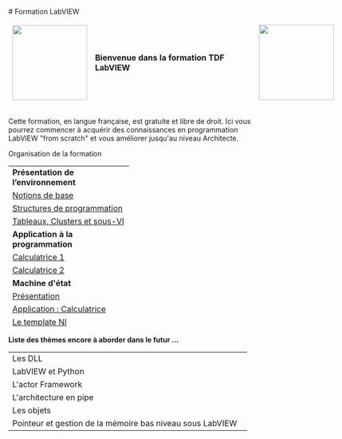 <p># Formation LabVIEW</p>
<p></p>
<table style="height: 171px; width: 679px;">
<thead>
<tr style="height: 153px;">
<td style="height: 153px; width: 150px;"><a href="http://www.technologies-france.com"><img src="https://avatars.githubusercontent.com/u/72153904?s=200&amp;v=4" width="150" height="150" alt="" /></a></td>
<td style="height: 153px; width: 340.087px;"><strong>Bienvenue dans la formation TDF LabVIEW&nbsp;</strong></td>
<td style="width: 169.635px;"><a href="http://www.ni.com"><img src="https://www.technologies-france.com/wp-content/uploads/2022/05/LV_Logo_PowerdBy_centered-wide.png" width="150" height="151" alt="" style="float: left;" /></a></td>
</tr>
</thead>
</table>
<p>Cette formation, en langue fran&ccedil;aise, est gratuite et libre de droit. Ici vous pourrez commencer &agrave; acqu&eacute;rir des connaissances en programmation LabVIEW "from scratch" et vous am&eacute;liorer jusqu'au niveau Architecte.</p>
<p dir="auto">Organisation de la formation</p>
<table border="0" style="height: 324px; width: 47.9902%; border-collapse: collapse;">
<tbody>
<tr style="height: 18px;">
<td style="width: 69.2755%; height: 18px;"><strong>Pr&eacute;sentation de l&rsquo;environnement</strong></td>
</tr>
<tr style="height: 18px;">
<td style="width: 69.2755%; height: 18px;"><a href="/1 - Pr&eacute;sentation de l&rsquo;environnement LabVIEW et notions de base/">Notions de base</a></td>
</tr>
<tr style="height: 18px;">
<td style="width: 69.2755%; height: 18px;"><a href="/2 - Pr&eacute;sentation des Structures/">Structures de programmation</a></td>
</tr>
<tr style="height: 18px;">
<td style="width: 69.2755%; height: 18px;"><a href="/3 - Pr&eacute;sentation des Tableaux, Clusters et sous-VI/">Tableaux, Clusters et sous-VI</a></td>
</tr>
<tr style="height: 18px;">
<td style="width: 69.2755%; height: 18px;"><strong>Application &agrave; la programmation</strong></td>
</tr>
<tr style="height: 18px;">
<td style="width: 69.2755%; height: 18px;"><a href="/4 - Application &agrave; la programmation - Calculatrice 1/">Calculatrice 1</a></td>
</tr>
<tr style="height: 18px;">
<td style="width: 69.2755%; height: 18px;"><a href="/5 - Application &agrave; la programmation - Calculatrice 2/">Calculatrice 2</a></td>
</tr>
<tr style="height: 18px;">
<td style="width: 69.2755%; height: 18px;"><strong>Machine d'&eacute;tat</strong></td>
</tr>
<tr style="height: 18px;">
<td style="width: 69.2755%; height: 18px;"><a href="/6 - Machine d'&eacute;tat, pr&eacute;sentation/">Pr&eacute;sentation </a></td>
</tr>
<tr style="height: 18px;">
<td style="width: 69.2755%; height: 18px;"><a href="/7 - Machine d'&eacute;tat, Application Calculatrice/">Application : Calculatrice</a></td>
</tr>
<tr style="height: 18px;">
<td style="width: 69.2755%; height: 18px;"><a href="/8 - Machine d'&eacute;tat, le template NI/">Le template NI</a></td>
</tr>
<tr style="height: 18px;">
<td style="width: 69.2755%; height: 18px;"><strong>Queue message handler (QMH)</strong></td>
</tr>
<tr style="height: 18px;">
<td style="width: 69.2755%; height: 18px;"><a href="/9 - Queue message handler (QMH)/">Pr&eacute;sentation</a></td>
</tr>
<tr style="height: 18px;">
<td style="width: 69.2755%; height: 18px;"><a href="/10 - Queue message handler - QMH - Calculatrice 1/">Application : Calculatrice 1</a></td>
</tr>
<tr style="height: 18px;">
<td style="width: 69.2755%; height: 18px;"><a href="/11 - Queue message handler - QMH - Calculatrice 2/">Application : Calculatrice 2 (multithread)</a></td>
</tr>
<tr style="height: 18px;">
<td style="width: 69.2755%; height: 18px;"><strong><span>Functional Global Variable</span> (FGV)</strong></td>
</tr>
<tr style="height: 18px;">
<td style="width: 69.2755%; height: 18px;"><a href="/12 - FGV, pr&eacute;sentation/">Pr&eacute;sentation</a></td>
</tr>
<tr style="height: 18px;">
<td style="width: 69.2755%; height: 18px;"><a href="/13 - FGV - Chronom&egrave;tre/">Application : Le chronom&egrave;tre</a></td>
</tr>
<tr>
<td style="width: 69.2755%;"><a href="/14 - FGV - File/">Application : Fichier INI</a></td>
</tr>
<tr>
<td style="width: 69.2755%;"><strong>Hors serie</strong></td>
</tr>
<tr>
<td style="width: 69.2755%;">Le pire code en LabVIEW</td>
</tr>
<tr>
<td style="width: 69.2755%;"><strong>Pr&eacute;paration aux certifications</strong></td>
</tr>
<tr>
<td style="width: 69.2755%;">CLD (Certified LabVIEW Developer)</td>
</tr>
<tr>
<td style="width: 69.2755%;">CLA (Certified LabVIEW Architect)</td>
</tr>
</tbody>
</table>
<p></p>
<p><strong>Liste des th&egrave;mes encore &agrave; aborder dans le futur ...&nbsp;</strong></p>
<p><strong></strong></p>
<table width="188" style="width: 479px; height: 180px;">
<tbody>
<tr style="height: 18px;">
<td style="width: 470.347px; height: 18px;">Les DLL</td>
</tr>
<tr style="height: 18px;">
<td style="width: 470.347px; height: 18px;">LabVIEW et Python</td>
</tr>
<tr style="height: 18px;">
<td style="width: 470.347px; height: 18px;">L'actor Framework</td>
</tr>
<tr style="height: 18px;">
<td style="width: 470.347px; height: 18px;">L'architecture en pipe&nbsp;</td>
</tr>
<tr style="height: 18px;">
<td style="width: 470.347px; height: 18px;">Les objets</td>
</tr>
<tr style="height: 18px;">
<td style="width: 470.347px; height: 18px;">Pointeur et gestion de la m&eacute;moire bas niveau sous LabVIEW</td>
</tr>
</tbody>
</table>
